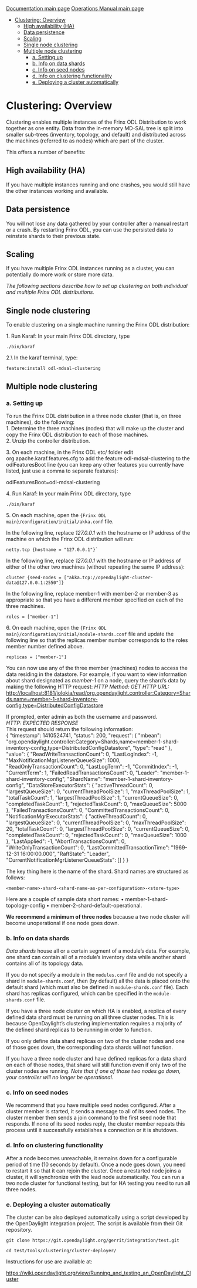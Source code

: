 [Documentation main page](https://frinxio.github.io/Frinx-docs/)
[Operations Manual main page](https://frinxio.github.io/Frinx-docs/FRINX_ODL_Distribution/Boron/operations_manual.html)
<!-- TOC -->

- [Clustering: Overview](#clustering-overview)
    - [High availability (HA)](#high-availability-ha)
    - [Data persistence](#data-persistence)
    - [Scaling](#scaling)
    - [Single node clustering](#single-node-clustering)
    - [Multiple node clustering](#multiple-node-clustering)
        - [a. Setting up](#a-setting-up)
        - [b. Info on data shards](#b-info-on-data-shards)
        - [c. Info on seed nodes](#c-info-on-seed-nodes)
        - [d. Info on clustering functionality](#d-info-on-clustering-functionality)
        - [e. Deploying a cluster automatically](#e-deploying-a-cluster-automatically)

<!-- /TOC -->
# Clustering: Overview
Clustering enables multiple instances of the Frinx ODL Distribution to work together as one entity. Data from the in-memory MD-SAL tree is split into smaller sub-trees (inventory, topology, and default) and distributed across the machines (referred to as nodes) which are part of the cluster.

This offers a number of benefits:

## High availability (HA)
If you have multiple instances running and one crashes, you would still have the other instances working and available.

## Data persistence  
You will not lose any data gathered by your controller after a manual restart or a crash. By restarting Frinx ODL, you can use the persisted data to reinstate shards to their previous state.

## Scaling  
If you have multiple Frinx ODL instances running as a cluster, you can potentially do more work or store more data. 

*The following sections describe how to set up clustering on both individual and multiple Frinx ODL distributions.*

## Single node clustering  
To enable clustering on a single machine running the Frinx ODL distribution:  

1\. Run Karaf: In your main Frinx ODL directory, type  

    ./bin/karaf  

2.\ In the karaf terminal, type:

    feature:install odl-mdsal-clustering

## Multiple node clustering  
### a. Setting up  
To run the Frinx ODL distribution in a three node cluster (that is, on three machines), do the following:  
1\. Determine the three machines (nodes) that will make up the cluster and copy the Frinx ODL distribution to each of those machines.  
2\. Unzip the controller distribution.  
 
3\. On each machine, in the Frinx ODL etc/ folder edit org.apache.karaf.features.cfg to add the feature odl-mdsal-clustering to the odlFeaturesBoot line (you can keep any other features you currently have listed, just use a comma to separate features):

odlFeaturesBoot=odl-mdsal-clustering

4\. Run Karaf: In your main Frinx ODL directory, type

    ./bin/karaf  

5\. On each machine, open the `{Frinx ODL main}/configuration/initial/akka.conf` file.

In the following line, replace *127.0.0.1* with the hostname or IP address of the machine on which the Frinx ODL distribution will run:

    netty.tcp {hostname = "127.0.0.1"}`

In the following line, replace *127.0.0.1* with the hostname or IP address of either of the other two machines (without repeating the same IP address):

    cluster {seed-nodes = ["akka.tcp://opendaylight-cluster-data@127.0.0.1:2550"]}

In the following line, replace member-1 with member-2 or member-3 as appropriate so that you have a different member specified on each of the three machines.  

    roles = ["member-1"]  

6\. On each machine, open the `{Frinx ODL main}/configuration/initial/module-shards.conf` file and update the following line so that the replicas member number corresponds to the roles member number defined above.

    replicas = ["member-1"]

You can now use any of the three member (machines) nodes to access the data residing in the datastore. For example, if you want to view information about shard designated as *member-1* on a node, query the shard’s data by making the following HTTP request: *HTTP Method: GET* *HTTP URL:* <http://localhost:8181/jolokia/read/org.opendaylight.controller:Category=Shards,name=member-1-shard-inventory-config,type=DistributedConfigDatastore>

If prompted, enter admin as both the username and password.  
*HTTP: EXPECTED RESPONSE*  
This request should return the following information:  
{ "timestamp": 1410524741, "status": 200, "request": { "mbean": "org.opendaylight.controller:Category=Shards,name=member-1-shard-inventory-config,type=DistributedConfigDatastore", "type": "read" }, "value": { "ReadWriteTransactionCount": 0, "LastLogIndex": -1, "MaxNotificationMgrListenerQueueSize": 1000, "ReadOnlyTransactionCount": 0, "LastLogTerm": -1, "CommitIndex": -1, "CurrentTerm": 1, "FailedReadTransactionsCount": 0, "Leader": "member-1-shard-inventory-config", "ShardName": "member-1-shard-inventory-config", "DataStoreExecutorStats": { "activeThreadCount": 0, "largestQueueSize": 0, "currentThreadPoolSize": 1, "maxThreadPoolSize": 1, "totalTaskCount": 1, "largestThreadPoolSize": 1, "currentQueueSize": 0, "completedTaskCount": 1, "rejectedTaskCount": 0, "maxQueueSize": 5000 }, "FailedTransactionsCount": 0, "CommittedTransactionsCount": 0, "NotificationMgrExecutorStats": { "activeThreadCount": 0, "largestQueueSize": 0, "currentThreadPoolSize": 0, "maxThreadPoolSize": 20, "totalTaskCount": 0, "largestThreadPoolSize": 0, "currentQueueSize": 0, "completedTaskCount": 0, "rejectedTaskCount": 0, "maxQueueSize": 1000 }, "LastApplied": -1, "AbortTransactionsCount": 0, "WriteOnlyTransactionCount": 0, "LastCommittedTransactionTime": "1969-12-31 16:00:00.000", "RaftState": "Leader", "CurrentNotificationMgrListenerQueueStats": [] } }

The key thing here is the name of the shard. Shard names are structured as follows:

    <member-name>-shard-<shard-name-as-per-configuration>-<store-type>  

Here are a couple of sample data short names: • member-1-shard-topology-config • member-2-shard-default-operational. 

**We recommend a minimum of three nodes** because a two node cluster will become unoperational if one node goes down.

### b. Info on data shards   
*Data shards* house all or a certain segment of a module’s data. For example, one shard can contain all of a module’s inventory data while another shard contains all of its topology data.

If you do not specify a module in the `modules.conf` file and do not specify a shard in `module-shards.conf`, then (by default) all the data is placed onto the default shard (which must also be defined in `module-shards.conf` file). Each shard has replicas configured, which can be specified in the `module-shards.conf` file. 

If you have a three node cluster on which HA is enabled, a replica of every defined data shard must be running on all three cluster nodes. This is because OpenDaylight’s clustering implementation requires a majority of the defined shard replicas to be running in order to function. 

If you only define data shard replicas on two of the cluster nodes and one of those goes down, the corresponding data shards will not function. 

If you have a three node cluster and have defined replicas for a data shard on each of those nodes, that shard will still function even if only two of the cluster nodes are running. *Note that if one of those two nodes go down, your controller will no longer be operational.*

### c. Info on seed nodes  
We recommend that you have multiple seed nodes configured. After a cluster member is started, it sends a message to all of its seed nodes. The cluster member then sends a join command to the first seed node that responds. If none of its seed nodes reply, the cluster member repeats this process until it successfully establishes a connection or it is shutdown.

### d. Info on clustering functionality 
After a node becomes unreachable, it remains down for a configurable period of time (10 seconds by default). Once a node goes down, you need to restart it so that it can rejoin the cluster. Once a restarted node joins a cluster, it will synchronize with the lead node automatically. You can run a two node cluster for functional testing, but for HA testing you need to run all three nodes.

### e. Deploying a cluster automatically  
The cluster can be also deployed automatically using a script developed by the OpenDaylight integration project. The script is available from their Git repository.

    git clone https://git.opendaylight.org/gerrit/integration/test.git

    cd test/tools/clustering/cluster-deployer/

Instructions for use are available at:

<https://wiki.opendaylight.org/view/Running_and_testing_an_OpenDaylight_Cluster>

 [1]: https://nexus.opendaylight.org/content/sites/site/org.opendaylight.docs/master/userguide/manuals/userguide/bk-user-guide/content/_setting_up_clustering_on_an_opendaylight_controller.html

